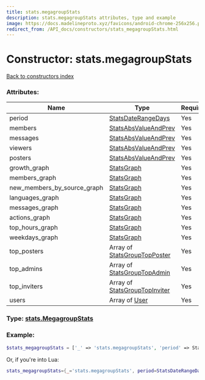```yaml
---
title: stats.megagroupStats
description: stats.megagroupStats attributes, type and example
image: https://docs.madelineproto.xyz/favicons/android-chrome-256x256.png
redirect_from: /API_docs/constructors/stats_megagroupStats.html
---
```

# Constructor: stats.megagroupStats  
[Back to constructors index](index.md)



### Attributes:

| Name     |    Type       | Required |
|----------|---------------|----------|
|period|[StatsDateRangeDays](../types/StatsDateRangeDays.md) | Yes|
|members|[StatsAbsValueAndPrev](../types/StatsAbsValueAndPrev.md) | Yes|
|messages|[StatsAbsValueAndPrev](../types/StatsAbsValueAndPrev.md) | Yes|
|viewers|[StatsAbsValueAndPrev](../types/StatsAbsValueAndPrev.md) | Yes|
|posters|[StatsAbsValueAndPrev](../types/StatsAbsValueAndPrev.md) | Yes|
|growth\_graph|[StatsGraph](../types/StatsGraph.md) | Yes|
|members\_graph|[StatsGraph](../types/StatsGraph.md) | Yes|
|new\_members\_by\_source\_graph|[StatsGraph](../types/StatsGraph.md) | Yes|
|languages\_graph|[StatsGraph](../types/StatsGraph.md) | Yes|
|messages\_graph|[StatsGraph](../types/StatsGraph.md) | Yes|
|actions\_graph|[StatsGraph](../types/StatsGraph.md) | Yes|
|top\_hours\_graph|[StatsGraph](../types/StatsGraph.md) | Yes|
|weekdays\_graph|[StatsGraph](../types/StatsGraph.md) | Yes|
|top\_posters|Array of [StatsGroupTopPoster](../types/StatsGroupTopPoster.md) | Yes|
|top\_admins|Array of [StatsGroupTopAdmin](../types/StatsGroupTopAdmin.md) | Yes|
|top\_inviters|Array of [StatsGroupTopInviter](../types/StatsGroupTopInviter.md) | Yes|
|users|Array of [User](../types/User.md) | Yes|



### Type: [stats.MegagroupStats](../types/stats.MegagroupStats.md)


### Example:

```php
$stats_megagroupStats = ['_' => 'stats.megagroupStats', 'period' => StatsDateRangeDays, 'members' => StatsAbsValueAndPrev, 'messages' => StatsAbsValueAndPrev, 'viewers' => StatsAbsValueAndPrev, 'posters' => StatsAbsValueAndPrev, 'growth_graph' => StatsGraph, 'members_graph' => StatsGraph, 'new_members_by_source_graph' => StatsGraph, 'languages_graph' => StatsGraph, 'messages_graph' => StatsGraph, 'actions_graph' => StatsGraph, 'top_hours_graph' => StatsGraph, 'weekdays_graph' => StatsGraph, 'top_posters' => [StatsGroupTopPoster, StatsGroupTopPoster], 'top_admins' => [StatsGroupTopAdmin, StatsGroupTopAdmin], 'top_inviters' => [StatsGroupTopInviter, StatsGroupTopInviter], 'users' => [User, User]];
```  


Or, if you're into Lua:

```lua
stats_megagroupStats={_='stats.megagroupStats', period=StatsDateRangeDays, members=StatsAbsValueAndPrev, messages=StatsAbsValueAndPrev, viewers=StatsAbsValueAndPrev, posters=StatsAbsValueAndPrev, growth_graph=StatsGraph, members_graph=StatsGraph, new_members_by_source_graph=StatsGraph, languages_graph=StatsGraph, messages_graph=StatsGraph, actions_graph=StatsGraph, top_hours_graph=StatsGraph, weekdays_graph=StatsGraph, top_posters={StatsGroupTopPoster}, top_admins={StatsGroupTopAdmin}, top_inviters={StatsGroupTopInviter}, users={User}}

```


